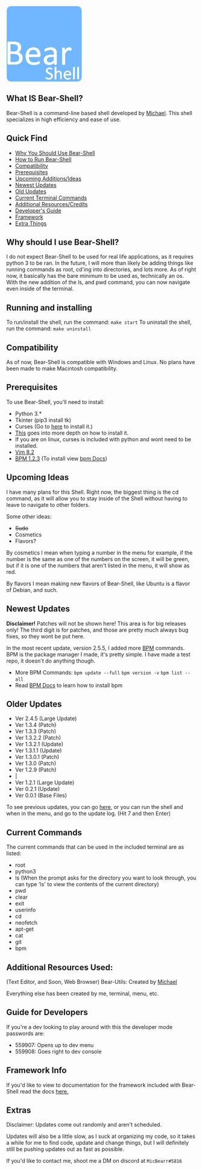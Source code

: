 <img src="/imgs/logo.png" width="200" height="200" alt="Bear-Shell logo">

<br>

## What IS Bear-Shell?
Bear-Shell is a command-line based shell developed by [Michael](https://github.com/BizzyPythonBear). This shell specializes in high efficiency and ease of use.

## Quick Find
* [Why You Should Use Bear-Shell](#why)
* [How to Run Bear-Shell](#installation)
* [Compatibility](#comp)
* [Prerequisites](#required)
* [Upcoming Additions/Ideas](#upcome)
* [Newest Updates](#new-update)
* [Old Updates](#old)
* [Current Terminal Commands](#current)
* [Additional Resources/Credits](#add)
* [Developer's Guide](#dev-guide)
* [Framework](#framework)
* [Extra Things](#extras)

<a name="why"></a>

## Why should I use Bear-Shell?
I do not expect Bear-Shell to be used for real life applications, as it requires python 3 to be ran. In the future, I will more than likely be adding things like running commands as root, cd'ing into directories, and lots more. As of right now, it basically has the bare minimum to be used as, technically an os. With the new addition of the ls, and pwd command, you can now navigate even inside of the terminal.

<a name="installation"></a>

## Running and installing
To run/install the shell, run the command: ```make start```
To uninstall the shell, run the command: ```make uninstall```

<a name="comp"></a>

## Compatibility
As of now, Bear-Shell is compatible with Windows and Linux. No plans have been made to make Macintosh compatibility.


<a name="required"></a>

## Prerequisites
To use Bear-Shell, you'll need to install:
- Python 3.*
- Tkinter (pip3 install tk)
- Curses (Go to [here](https://www.lfd.uci.edu/~gohlke/pythonlibs/#curses) to install it.)
-	[This](https://stackoverflow.com/questions/32417379/what-is-needed-for-curses-in-python-3-4-on-windows7) goes into more depth on how to install it.
- 	If you are on linux, curses is included with python and wont need to be installed.
- [Vim 8.2](https://www.vim.org/download.php)
- [BPM 1.2.3](https://github.com/Bear-Package-Management) (To install view [bpm Docs](https://github.com/BizzyPythonBear/Bear-Shell/blob/main/docs/BPM-Docs.md))

<a name="upcome"></a>

## Upcoming Ideas
I have many plans for this Shell. Right now, the biggest thing is the cd command, as it will allow you to stay inside of the Shell without having to leave to navigate to other folders.

Some other ideas:
- ~~Sudo~~
- Cosmetics
- Flavors?

By cosmetics I mean when typing a number in the menu for example, if the number is the same as one of the numbers on the screen, it will be green, but if it is one of the numbers that aren't listed in the menu, it will show as red.

By flavors I mean making new flavors of Bear-Shell, like Ubuntu is a flavor of Debian, and such.

<a name="new-update"></a>

## Newest Updates
<b>Disclaimer!</b> Patches will not be shown here! This area is for big releases only! The third digit is for patches, and those are pretty much always bug fixes, so they wont be put here.
<br>

In the most recent update, version 2.5.5, I added more [BPM](https://github.com/BizzyPythonBear/Bear-Shell/blob/main/docs/BPM-Docs.md) commands. BPM is the package manager I made, it's pretty simple. I have made a test repo, it doesn't do anything though.

- More BPM Commands: ```bpm update --full``` ```bpm version -v``` ```bpm list --all```
- Read [BPM Docs](https://github.com/BizzyPythonBear/Bear-Shell/blob/main/docs/BPM-Docs.md) to learn how to install bpm

<a name="old"></a>

## Older Updates
- Ver 2.4.5   (Large Update)
- Ver 1.3.4   (Patch)
- Ver 1.3.3   (Patch)
- Ver 1.3.2.2 (Patch)
- Ver 1.3.2.1 (Update)
- Ver 1.3.1.1 (Update)
- Ver 1.3.0.1 (Patch)
- Ver 1.3.0   (Patch)
- Ver 1.2.9   (Patch)
- 	 |
- Ver 1.2.1   (Large Update)
- Ver 0.2.1   (Update)
- Ver 0.0.1   (Base Files)

To see previous updates, you can go [here](https://github.com/BizzyPythonBear/Bear-Shell/blob/main/prev.txt), or you can run the shell and when in the menu, and go to the update log. (Hit 7 and then Enter)

<a name="current"></a>

## Current Commands 
The current commands that can be used in the included terminal are as listed:
- root
- python3
- ls (When the prompt asks for the directory you want to look through, you can type 'ls' to view the contents of the current directory)
- pwd
- clear
- exit
- userinfo
- cd
- neofetch
- apt-get
- cat
- git
- bpm

<a name="add"></a>

## Additional Resources Used:
(Text Editor, and Soon, Web Browser)
Bear-Utils: Created by [Michael](https://github.com/BizzyPythonBear)

Everything else has been created by me, terminal, menu, etc.

<a name="dev-guide"></a>

## Guide for Developers
If you're a dev looking to play around with this the developer mode passwords are:
- 559907: Opens up to dev menu
- 559908: Goes right to dev console

<a name="framework"></a>

## Framework Info
If you'd like to view to documentation for the framework included with Bear-Shell read the docs [here.](https://github.com/BizzyPythonBear/Bear-Shell/blob/main/docs/Framework-Docs.md)

<a name="extras"></a>

## Extras
Disclaimer: Updates come out randomly and aren't scheduled.

Updates will also be a little slow, as I suck at organizing my code, so it takes a while for me to find code, update and change things, but I will definitely still be pushing updates out as fast as possible.

If you'd like to contact me, shoot me a DM on discord at ```MicBearr#5816```